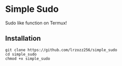 # Simple Sudo
Sudo like function on Termux!

## Installation
```shell
git clone https://github.com/lrzozz256/simple_sudo
cd simple_sudo
chmod +x simple_sudo
```
